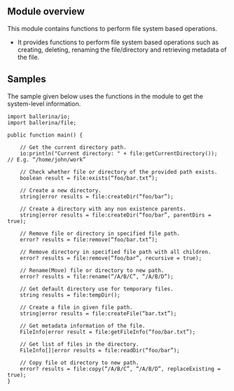 ## Module overview

This module contains functions to perform file system based operations.

* It provides functions to perform file system based operations such as creating, deleting, renaming the
file/directory and retrieving metadata of the file.

## Samples

The sample given below uses the functions in the module to get the system-level information.

```ballerina
import ballerina/io;
import ballerina/file;

public function main() {
 
    // Get the current directory path.
    io:println("Current directory: " + file:getCurrentDirectory());  // E.g. “/home/john/work”
    
    // Check whether file or directory of the provided path exists.
    boolean result = file:exists(“foo/bar.txt”);
    
    // Create a new directory.
    string|error results = file:createDir(“foo/bar”);
    
    // Create a directory with any non existence parents.
    string|error results = file:createDir(“foo/bar”, parentDirs = true);
    
    // Remove file or directory in specified file path.
    error? results = file:remove(“foo/bar.txt”);

    // Remove directory in specified file path with all children.
    error? results = file:remove(“foo/bar”, recursive = true);
    
    // Rename(Move) file or directory to new path.
    error? results = file:rename(“/A/B/C”, “/A/B/D”);
    
    // Get default directory use for temporary files.
    string results = file:tempDir();
    
    // Create a file in given file path.
    string|error results = file:createFile(“bar.txt”);
    
    // Get metadata information of the file.
    FileInfo|error result = file:getFileInfo(“foo/bar.txt”);
    
    // Get list of files in the directory.
    FileInfo[]|error results = file:readDir(“foo/bar”);
    
    // Copy file ot directory to new path.
    error? results = file:copy(“/A/B/C”, “/A/B/D”, replaceExisting = true);
}
```
